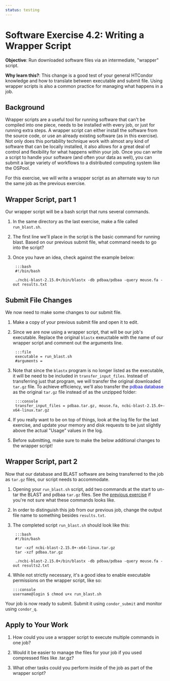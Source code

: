 ```yaml
---
status: testing
---
```


<style type="text/css"> pre em { font-style: normal; background-color: yellow; } pre strong { font-style: normal; font-weight: bold; color: #008; } </style>

Software Exercise 4.2: Writing a Wrapper Script
============================================================

**Objective**: Run downloaded software files via an intermediate, "wrapper" script. 

**Why learn this?**: This change is a good test of your general HTCondor knowledge and 
how to translate between executable and submit file. Using wrapper scripts is also a 
common practice for managing what happens in a job. 

Background
----------

Wrapper scripts are a useful tool for running software that can't be compiled into one piece, needs to be installed with every job, or just for running extra steps.  A wrapper script can either install the software from the source code, or use an already existing software (as in this exercise). Not only does this portability technique work with almost any kind of software that can be locally installed, it also allows for a great deal of control and flexibility for what happens within your job. Once you can write a script to handle your software (and often your data as well), you can submit a large variety of workflows to a distributed computing system like the OSPool.

For this exercise, we will write a wrapper script as an alternate way to run the same job as the previous exercise. 

Wrapper Script, part 1
----------------------

Our wrapper script will be a bash script that runs several commands.

1. In the same directory as the last exercise, make a file called `run_blast.sh`. 

1. The first line we'll place in the script is the basic command for running blast. Based on our previous submit file, what command needs to go into the script? 

1. Once you have an idea, check against the example below:  

        :::bash
        #!/bin/bash
        
        ./ncbi-blast-2.15.0+/bin/blastx -db pdbaa/pdbaa -query mouse.fa -out results.txt


Submit File Changes
-------------------

We now need to make some changes to our submit file.

1. Make a copy of your previous submit file and open it to edit. 

1. Since we are now using a wrapper script, that will be our job's executable. Replace the original `blastx` exeuctable with the name of our wrapper script and comment out the arguments line.  

        :::file
        executable = run_blast.sh 
        #arguments = 

1. Note that since the `blastx` program is no longer listed as the executable, it will be need to be included in `transfer_input_files`. Instead of transferring just that program, we will transfer the original downloaded `tar.gz` file. To achieve efficiency, we'll also transfer the <span style="color:BLUE">pdbaa database</span> as the original `tar.gz` file instead of as the unzipped folder: 

        :::console
        transfer_input_files = pdbaa.tar.gz, mouse.fa, ncbi-blast-2.15.0+-x64-linux.tar.gz

1. If you really want to be on top of things, look at the log file for the last exercise, and update your memory and disk requests to be just slightly above the actual "Usage" values in the log. 

1. Before submitting, make sure to make the below additional changes to the wrapper script!

Wrapper Script, part 2
----------------------

Now that our database and BLAST software are being transferred to the job as `tar.gz` files, our script needs to accommodate.

1. Opening your `run_blast.sh` script, add two commands at the start to un-tar the BLAST and pdbaa `tar.gz` files. See the [previous exercise](part4-ex1-download.md) if you're not sure what these commands looks like. 

1. In order to distinguish this job from our previous job, change the output file name to something besides `results.txt`. 

1. The completed script `run_blast.sh` should look like this: 

        :::bash
        #!/bin/bash
        
        tar -xzf ncbi-blast-2.15.0+-x64-linux.tar.gz 
        tar -xzf pdbaa.tar.gz

        ./ncbi-blast-2.15.0+/bin/blastx -db pdbaa/pdbaa -query mouse.fa -out results2.txt

1.  While not strictly necessary, it's a good idea to enable executable permissions on the wrapper script, like so: 

        :::console
        username@login $ chmod u+x run_blast.sh

Your job is now ready to submit. Submit it using `condor_submit` and monitor using `condor_q`.

Apply to Your Work
------------------

1. How could you use a wrapper script to execute multiple commands in one job?

1. Would it be easier to manage the files for your job if you used compressed files like .tar.gz?

1. What other tasks could you perform inside of the job as part of the wrapper script?
